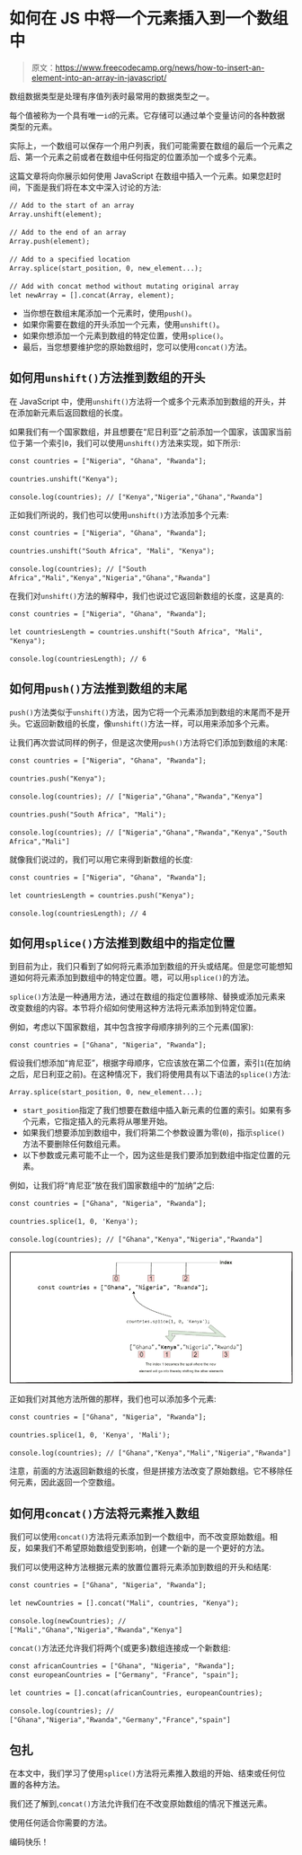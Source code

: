 # 如何在 JS 中将一个元素插入到一个数组中

> 原文：<https://www.freecodecamp.org/news/how-to-insert-an-element-into-an-array-in-javascript/>

数组数据类型是处理有序值列表时最常用的数据类型之一。

每个值被称为一个具有唯一`id`的元素。它存储可以通过单个变量访问的各种数据类型的元素。

实际上，一个数组可以保存一个用户列表，我们可能需要在数组的最后一个元素之后、第一个元素之前或者在数组中任何指定的位置添加一个或多个元素。

这篇文章将向你展示如何使用 JavaScript 在数组中插入一个元素。如果您赶时间，下面是我们将在本文中深入讨论的方法:

```
// Add to the start of an array
Array.unshift(element);

// Add to the end of an array
Array.push(element);

// Add to a specified location
Array.splice(start_position, 0, new_element...);

// Add with concat method without mutating original array
let newArray = [].concat(Array, element); 
```

*   当你想在数组末尾添加一个元素时，使用`push()`。
*   如果你需要在数组的开头添加一个元素，使用`unshift()`。
*   如果你想添加一个元素到数组的特定位置，使用`splice()`。
*   最后，当您想要维护您的原始数组时，您可以使用`concat()`方法。

## 如何用`unshift()`方法推到数组的开头

在 JavaScript 中，使用`unshift()`方法将一个或多个元素添加到数组的开头，并在添加新元素后返回数组的长度。

如果我们有一个国家数组，并且想要在“尼日利亚”之前添加一个国家，该国家当前位于第一个索引`0`，我们可以使用`unshift()`方法来实现，如下所示:

```
const countries = ["Nigeria", "Ghana", "Rwanda"];

countries.unshift("Kenya");

console.log(countries); // ["Kenya","Nigeria","Ghana","Rwanda"] 
```

正如我们所说的，我们也可以使用`unshift()`方法添加多个元素:

```
const countries = ["Nigeria", "Ghana", "Rwanda"];

countries.unshift("South Africa", "Mali", "Kenya");

console.log(countries); // ["South Africa","Mali","Kenya","Nigeria","Ghana","Rwanda"] 
```

在我们对`unshift()`方法的解释中，我们也说过它返回新数组的长度，这是真的:

```
const countries = ["Nigeria", "Ghana", "Rwanda"];

let countriesLength = countries.unshift("South Africa", "Mali", "Kenya");

console.log(countriesLength); // 6 
```

## 如何用`push()`方法推到数组的末尾

`push()`方法类似于`unshift()`方法，因为它将一个元素添加到数组的末尾而不是开头。它返回新数组的长度，像`unshift()`方法一样，可以用来添加多个元素。

让我们再次尝试同样的例子，但是这次使用`push()`方法将它们添加到数组的末尾:

```
const countries = ["Nigeria", "Ghana", "Rwanda"];

countries.push("Kenya");

console.log(countries); // ["Nigeria","Ghana","Rwanda","Kenya"]

countries.push("South Africa", "Mali");

console.log(countries); // ["Nigeria","Ghana","Rwanda","Kenya","South Africa","Mali"] 
```

就像我们说过的，我们可以用它来得到新数组的长度:

```
const countries = ["Nigeria", "Ghana", "Rwanda"];

let countriesLength = countries.push("Kenya");

console.log(countriesLength); // 4 
```

## 如何用`splice()`方法推到数组中的指定位置

到目前为止，我们只看到了如何将元素添加到数组的开头或结尾。但是您可能想知道如何将元素添加到数组中的特定位置。嗯，可以用`splice()`的方法。

`splice()`方法是一种通用方法，通过在数组的指定位置移除、替换或添加元素来改变数组的内容。本节将介绍如何使用这种方法将元素添加到特定位置。

例如，考虑以下国家数组，其中包含按字母顺序排列的三个元素(国家):

```
const countries = ["Ghana", "Nigeria", "Rwanda"]; 
```

假设我们想添加“肯尼亚”，根据字母顺序，它应该放在第二个位置，索引`1`(在加纳之后，尼日利亚之前)。在这种情况下，我们将使用具有以下语法的`splice()`方法:

```
Array.splice(start_position, 0, new_element...); 
```

*   `start_position`指定了我们想要在数组中插入新元素的位置的索引。如果有多个元素，它指定插入的元素将从哪里开始。
*   如果我们想要添加到数组中，我们将第二个参数设置为零(`0`)，指示`splice()`方法不要删除任何数组元素。
*   以下参数或元素可能不止一个，因为这些是我们要添加到数组中指定位置的元素。

例如，让我们将“肯尼亚”放在我们国家数组中的“加纳”之后:

```
const countries = ["Ghana", "Nigeria", "Rwanda"];

countries.splice(1, 0, 'Kenya');

console.log(countries); // ["Ghana","Kenya","Nigeria","Rwanda"] 
```

![s_8F843EE332F48B356BFA84EB69212DF653EB2859C5739E7748DB9362133DCFB7_1658069550677_illustration](img/9d1da00df1e4b9f098512ab44e1ecad8.png)

正如我们对其他方法所做的那样，我们也可以添加多个元素:

```
const countries = ["Ghana", "Nigeria", "Rwanda"];

countries.splice(1, 0, 'Kenya', 'Mali');

console.log(countries); // ["Ghana","Kenya","Mali","Nigeria","Rwanda"] 
```

注意，前面的方法返回新数组的长度，但是拼接方法改变了原始数组。它不移除任何元素，因此返回一个空数组。

## 如何用`concat()`方法将元素推入数组

我们可以使用`concat()`方法将元素添加到一个数组中，而不改变原始数组。相反，如果我们不希望原始数组受到影响，创建一个新的是一个更好的方法。

我们可以使用这种方法根据元素的放置位置将元素添加到数组的开头和结尾:

```
const countries = ["Ghana", "Nigeria", "Rwanda"];

let newCountries = [].concat("Mali", countries, "Kenya");

console.log(newCountries); // ["Mali","Ghana","Nigeria","Rwanda","Kenya"] 
```

`concat()`方法还允许我们将两个(或更多)数组连接成一个新数组:

```
const africanCountries = ["Ghana", "Nigeria", "Rwanda"];
const europeanCountries = ["Germany", "France", "spain"];

let countries = [].concat(africanCountries, europeanCountries);

console.log(countries); // ["Ghana","Nigeria","Rwanda","Germany","France","spain"] 
```

## 包扎

在本文中，我们学习了使用`splice()`方法将元素推入数组的开始、结束或任何位置的各种方法。

我们还了解到,`concat()`方法允许我们在不改变原始数组的情况下推送元素。

使用任何适合你需要的方法。

编码快乐！